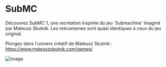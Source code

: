 # SubMC
Découvrez SubMC 1, une recréation inspirée du jeu 'Submachine' imaginé par Mateusz Skutnik.
Les mécanismes sont quasi identiques à ceux du jeu original.

Plongez dans l'univers créatif de Mateusz Skutnik : https://www.mateuszskutnik.com/games/

![image](https://github.com/HyenaWave/SubMC/assets/71622536/1461f394-0a2a-481f-b69d-7326b8d1e0c7)
